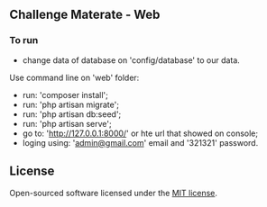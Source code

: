 ## Challenge Materate - Web 

### To run

- change data of database on 'config/database' to our data.

Use command line on 'web' folder:

- run: 'composer install';
- run: 'php artisan migrate';
- run: 'php artisan db:seed';
- run: 'php artisan serve';
- go to: 'http://127.0.0.1:8000/' or hte url that showed on console;
- loging using: 'admin@gmail.com' email and '321321' password.

## License

Open-sourced software licensed under the [MIT license](http://opensource.org/licenses/MIT).
